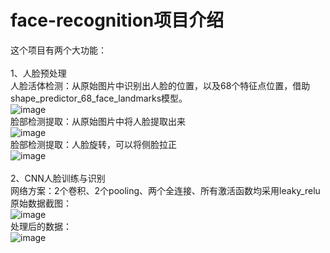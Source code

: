 # face-recognition项目介绍

这个项目有两个大功能：<br />
<br />
1、人脸预处理<br />
人脸活体检测：从原始图片中识别出人脸的位置，以及68个特征点位置，借助shape_predictor_68_face_landmarks模型。<br />
![image](https://github.com/duhanmin/face-recognition/blob/master/images/4.png)<br />
脸部检测提取：从原始图片中将人脸提取出来<br />
![image](https://github.com/duhanmin/face-recognition/blob/master/images/5.png)<br />
脸部检测提取：人脸旋转，可以将侧脸拉正<br />
![image](https://github.com/duhanmin/face-recognition/blob/master/images/3.png)<br />
<br />
2、CNN人脸训练与识别<br />
网络方案：2个卷积、2个pooling、两个全连接、所有激活函数均采用leaky_relu<br />
原始数据截图：<br />
![image](https://github.com/duhanmin/face-recognition/blob/master/images/1.png)<br />
处理后的数据：<br />
![image](https://github.com/duhanmin/face-recognition/blob/master/images/1.png)<br />
